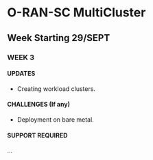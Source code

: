 # O-RAN-SC MultiCluster
## Week Starting 29/SEPT

### WEEK 3

#### UPDATES
- Creating workload clusters.

#### CHALLENGES (If any)
- Deployment on bare metal.

#### SUPPORT REQUIRED
...